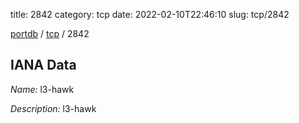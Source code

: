 title: 2842
category: tcp
date: 2022-02-10T22:46:10
slug: tcp/2842

[portdb](/) / [tcp](/category/tcp.html) / 2842


## IANA Data

_Name:_ l3-hawk

_Description:_ l3-hawk

